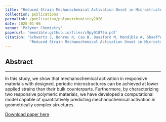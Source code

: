 ```yaml
---
title: "Reduced Strain Mechanochemical Activation Onset in Microstructured Materials"
collection: publications
permalink: /publication/polymerchemistry2020
date: 2020-01-06
venue: 'Polymer Chemistry'
paperurl: 'mendible.github.io/files/c9py01875a.pdf'
citation: 'Schwartz J, Behrou R, Cao B, Bassford M, Mendible A, Shaeffer C, Boydston A, Boechler N. 
           "Reduced Strain Mechanochemical Activation Onset in Microstructured Materials." Polymer Chemistry (2020).'
---
```


## Abstract
---
In this study, we show that mechanochemical activation in responsive
materials with designed, periodic microstructures can be achieved at
lower applied strains than their bulk counterparts. Furthermore, by
characterizing two responsive polymeric materials, we have developed a computational model capable of quantitatively predicting
mechanochemical activation in geometrically complex structures.

[Download paper here](http://academicpages.github.io/files/c9py01875a.pdf.pdf)
